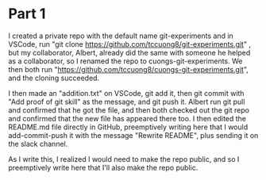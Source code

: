 # Part 1

I created a private repo with the default name git-experiments and in VSCode, run "git clone https://github.com/tccuong8/git-experiments.git" , but my collaborator, Albert, already did the same with someone he helped as a collaborator, so I renamed the repo to cuongs-git-experiments. We then both run "https://github.com/tccuong8/cuongs-git-experiments.git", and the cloning succeeded.

I then made an "addition.txt" on VSCode, git add it, then git commit with "Add proof of git skill" as the message, and git push it. Albert run git pull and confirmed that he got the file, and then both checked out the git repo and confirmed that the new file has appeared there too. I then edited the README.md file directly in GitHub, preemptively writing here that I would add-commit-push it with the message "Rewrite README", plus sending it on the slack channel.

As I write this, I realized I would need to make the repo public, and so I preemptively write here that I'll also make the repo public.
